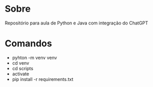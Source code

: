 # Sobre
  Repositório para aula de Python e Java com integração do ChatGPT
# Comandos

  - pyhton -m venv venv
  - cd venv
  - cd scripts
  - activate
  - pip install -r requirements.txt